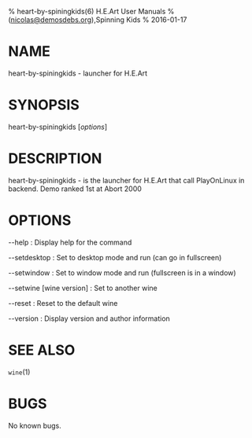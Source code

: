% heart-by-spiningkids(6) H.E.Art User Manuals
%  (nicolas@demosdebs.org),Spinning Kids
% 2016-01-17

# NAME
heart-by-spiningkids - launcher for H.E.Art

# SYNOPSIS
heart-by-spiningkids [*options*]

# DESCRIPTION
heart-by-spiningkids - is the launcher for H.E.Art that call PlayOnLinux in backend.
Demo ranked 1st at Abort 2000

# OPTIONS
\--help
:   Display help for the command

\--setdesktop
:   Set to desktop mode and run (can go in fullscreen)

\--setwindow
:   Set to window mode and run (fullscreen is in a window)

\--setwine [wine version]
:   Set to another wine

\--reset
:   Reset to the default wine

\--version
:   Display version and author information

# SEE ALSO
`wine`(1)

# BUGS
No known bugs.

